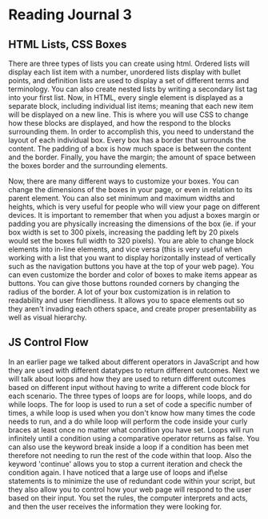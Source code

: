 # Reading Journal 3

## HTML Lists, CSS Boxes

There are three types of lists you can create using html. Ordered lists will display each list item with a number, unordered lists display with bullet points, and definition lists are used to display a set of different terms and terminology. You can also create nested lists by writing a secondary list tag into your first list. Now, in HTML, every single element is displayed as a separate block, including individual list items; meaning that each new item will be displayed on a new line. This is where you will use CSS to change how these blocks are displayed, and how the respond to the blocks surrounding them. In order to accomplish this, you need to understand the layout of each individual box. Every box has a border that surrounds the content. The padding of a box is how much space is between the content and the border. Finally, you have the margin; the amount of space between the boxes border and the surrounding elements.

Now, there are many different ways to customize your boxes. You can change the dimensions of the boxes in your page, or even in relation to its parent element. You can also set minimum and maximum widths and heights, which is very useful for people who will view your page on different devices. It is important to remember that when you adjust a boxes margin or padding you are physically increasing the dimensions of the box \(ie. if your box width is set to 300 pixels, increasing the padding left by 20 pixels would set the boxes full width to 320 pixels\). You are able to change block elements into in-line elements, and vice versa \(this is very useful when working with a list that you want to display horizontally instead of vertically such as the navigation buttons you have at the top of your web page\). You can even customize the border and color of boxes to make items appear as buttons. You can give those buttons rounded corners by changing the radius of the border. A lot of your box customization is in relation to readability and user friendliness.  It allows you to space elements out so they aren't invading each others space, and create proper presentability as well as visual hierarchy.

## JS Control Flow

In an earlier page we talked about different operators in JavaScript and how they are used with different datatypes to return different outcomes. Next we will talk about loops and how they are used to return different outcomes based on different input without having to write a different code block for each scenario. The three types of loops are for loops, while loops, and do while loops. The for loop is used to run a set of code a specific number of times, a while loop is used when you don't know how many times the code needs to run, and a do while loop will perform the code inside your curly braces at least once no matter what condition you have set. Loops will run infinitely until a condition using a comparative operator returns as false. You can also use the keyword break inside a loop if a condition has been met therefore not needing to run the rest of the code within that loop. Also the keyword 'continue' allows you to stop a current iteration and check the condition again. I have noticed that a large use of loops and if\else statements is to minimize the use of redundant code within your script, but they also allow you to control how your web page will respond to the user based on their input. You set the rules, the computer interprets and acts, and then the user receives the information they were looking for.
